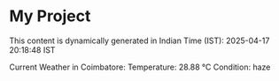 # My Project

This content is dynamically generated in Indian Time (IST): 2025-04-17 20:18:48 IST


Current Weather in Coimbatore:
Temperature: 28.88 °C
Condition: haze
